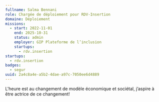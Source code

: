 ```yaml
---
fullname: Salma Bennani
role: Chargée de déploiement pour RDV-Insertion
domaine: Déploiement
missions:
  - start: 2022-11-01
    end: 2025-10-31
    status: admin
    employer: GIP Plateforme de l’inclusion
    startups:
      - rdv.insertion
startups:
  - rdv.insertion
badges:
  - segur
uuid: 2a4c8a4e-a5b2-4dae-a97c-7050ee6d4889
---
```

L'heure est au changement de modèle économique et sociétal, j’aspire à être actrice de ce changement!